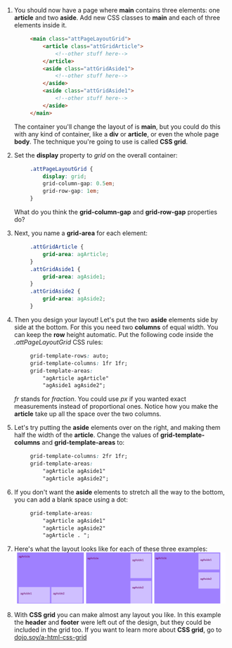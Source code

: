 1. You should now have a page where **main** contains three elements: one **article** and two **aside**. Add new CSS classes to **main** and each of three elements inside it.
   ```html
        <main class="attPageLayoutGrid">
            <article class="attGridArticle">
                <!--other stuff here-->
            </article>
            <aside class="attGridAside1">
                <!--other stuff here-->
            </aside>
            <aside class="attGridAside1">
                <!--other stuff here-->
            </aside>
        </main>
   ```
   The container you'll change the layout of is **main**, but you could do this with any kind of container, like a **div** or **article**, or even the whole page **body**. The technique you're going to use is called **CSS grid**.

2. Set the **display** property to _grid_ on the overall container:
   ```css
        .attPageLayoutGrid {
            display: grid;
            grid-column-gap: 0.5em;
            grid-row-gap: 1em;
        }
   ```
    What do you think the **grid-column-gap** and **grid-row-gap** properties do?

3. Next, you name a **grid-area** for each element: 
   ```css
        .attGridArticle {
            grid-area: agArticle;
        }
        .attGridAside1 {
            grid-area: agAside1;
        }
        .attGridAside2 {
            grid-area: agAside2;
        }
   ```
4. Then you design your layout! Let's put the two **aside** elements side by side at the bottom. For this you need two **columns** of equal width. You can keep the **row** height automatic. Put the following code inside the _.attPageLayoutGrid_ CSS rules:
   ```css
        grid-template-rows: auto;
        grid-template-columns: 1fr 1fr;
        grid-template-areas: 
            "agArticle agArticle"
            "agAside1 agAside2";
   ```
    _fr_ stands for _fraction_. You could use _px_ if you wanted exact measurements instead of proportional ones. Notice how you make the **article** take up all the space over the two columns.

5. Let's try putting the **aside** elements over on the right, and making them half the width of the **article**. Change the values of **grid-template-columns** and **grid-template-areas** to:
   ```css
        grid-template-columns: 2fr 1fr;
        grid-template-areas: 
            "agArticle agAside1"
            "agArticle agAside2";
   ```

6. If you don't want the **aside** elements to stretch all the way to the bottom, you can add a blank space using a dot: 
   ```css
        grid-template-areas: 
            "agArticle agAside1"
            "agArticle agAside2"
            "agArticle . ";
   ```

7. Here's what the layout looks like for each of these three examples: ![](assets/GridLayouts_390_1200.png)

8. With **CSS grid** you can make almost any layout you like. In this example the **header** and **footer** were left out of the design, but they could be included in the grid too. If you want to learn more about **CSS grid**, go to [dojo.soy/a-html-css-grid](TODO)
